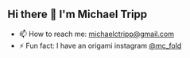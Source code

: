 ## Hi there 👋 I'm Michael Tripp

- 📫 How to reach me: michaelctripp@gmail.com
- ⚡ Fun fact: I have an origami instagram [@mc_fold](https://www.instagram.com/mc_fold/)
